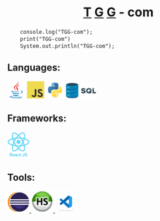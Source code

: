 <h1 align="center"><a href="https://github.com/QuocDungTran380">T</a> <a href="https://github.com/guettafa">G</a> <a href="https://github.com/AchrafGroiez">G</a> - com</h1>

        console.log("TGG-com");
        print("TGG-com")
        System.out.println("TGG-com");
    


## Languages:
<p align="left"> <a href="#"><img src="/profile/picture/java.svg" alt="java" width="40" height="40"/></a> <a href="#"><img src="/profile/picture/js.svg" alt="javascript" width="40" height="40"/></a> <a href="#"><img src="/profile/picture/python.svg" alt="python" width="40" height="40"/></a> <a href="#"> <img width="70px" src="/profile/picture/SQL.png" alt="SQL"/> </a> </p>

## Frameworks:
<p align="left"> <a href="#"> <img width="50px" src="/profile/picture/react.png" alt="react" /> </a> </p>

## Tools:
<p align="left"> <a href="#"> <img width="50x" src="/profile/picture/eclipse.png" alt="eclipse" /> </a> <a href="#"> <img width="50px" src="/profile/picture/heidi.png" alt="heidiSQL" /> </a> <a href="#"> <img width="50px" src="/profile/picture/vscode.png" alt="VScode" /> </a>  </p>




